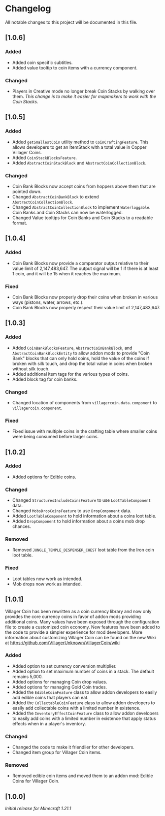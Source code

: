 # Changelog

All notable changes to this project will be documented in this file.

## [1.0.6]

### Added

- Added coin specific subtitles.
- Added value tooltip to coin items with a currency component.

### Changed

- Players in Creative mode no longer break Coin Stacks by walking over them. 
_This change is to make it easier for mapmakers to work with the Coin Stacks._

## [1.0.5]

### Added

- Added `getSmallestCoin` utility method to `CoinCraftingFeature`. 
This allows developers to get an ItemStack with a total value in Copper Villager Coins.
- Added `CoinStackBlocksFeature`.
- Added `AbstractCoinStackBlock` and `AbstractCoinCollectionBlock`.

### Changed

- Coin Bank Blocks now accept coins from hoppers above them that are pointed down.
- Changed `AbstractCoinBankBlock` to extend `AbstractCoinCollectionBlock`.
- Changed `AbstractCoinCollectionBlock` to implement `Waterloggable`. Coin Banks and Coin Stacks can now be waterlogged.
- Changed Value tooltips for Coin Banks and Coin Stacks to a readable format.

## [1.0.4]

### Added

- Coin Bank Blocks now provide a comparator output relative to their value limit of 2,147,483,647. 
The output signal will be 1 if there is at least 1 coin, and it will be 15 when it reaches the maximum.

### Fixed

- Coin Bank Blocks now properly drop their coins when broken in various ways (pistons, water, arrows, etc.).
- Coin Bank Blocks now properly respect their value limit of 2,147,483,647.

## [1.0.3]

### Added

- Added `CoinBankBlocksFeature`, `AbstractCoinBankBlock`, and `AbstractCoinBankBlockEntity` to allow addon mods to 
provide "Coin Bank" blocks that can only hold coins, hold the value of the coins if broken with silk touch, 
and drop the total value in coins when broken without silk touch.
- Added additional item tags for the various types of coins.
- Added block tag for coin banks.

### Changed

- Changed location of components from `villagercoin.data.component` to `villagercoin.component`.

### Fixed

- Fixed issue with multiple coins in the crafting table where smaller coins were being consumed before larger coins.

## [1.0.2]

### Added

- Added options for Edible coins.

### Changed

- Changed `StructuresIncludeCoinsFeature` to use `LootTableComponent` data.
- Changed `MobsDropCoinsFeature` to use `DropComponent` data.
- Added `LootTableComponent` to hold information about a coins loot table.
- Added `DropComponent` to hold information about a coins mob drop chances.

### Removed

- Removed `JUNGLE_TEMPLE_DISPENSER_CHEST` loot table from the Iron coin loot table.

### Fixed

- Loot tables now work as intended.
- Mob drops now work as intended.

## [1.0.1]

Villager Coin has been rewritten as a coin currency library and now only provides the core currency coins in favor of addon mods providing additional coins. 
Many values have been exposed through the configuration file to create a customized coin economy. 
New features have been added to the code to provide a simpler experience for mod developers. 
More information about customizing Villager Coin can be found on the new Wiki at https://github.com/VillagerUnknown/VillagerCoin/wiki

### Added

- Added option to set currency conversion multiplier.
- Added option to set maximum number of coins in a stack. The default remains 5,000.
- Added options for managing Coin drop values.
- Added options for managing Gold Coin trades.
- Added the `EdibleCoinFeature` class to allow addon developers to easily add edible coins that players can eat.
- Added the `CollectableCoinFeature` class to allow addon developers to easily add collectable coins with a limited number in existence.
- Added the `InventoryEffectCoinFeature` class to allow addon developers to easily add coins with a limited number in existence that apply status effects when in a player's inventory.

### Changed

- Changed the code to make it friendlier for other developers.
- Changed item group for Villager Coin items.

### Removed

- Removed edible coin items and moved them to an addon mod: Edible Coins for Villager Coin.

## [1.0.0]

_Initial release for Minecraft 1.21.1_